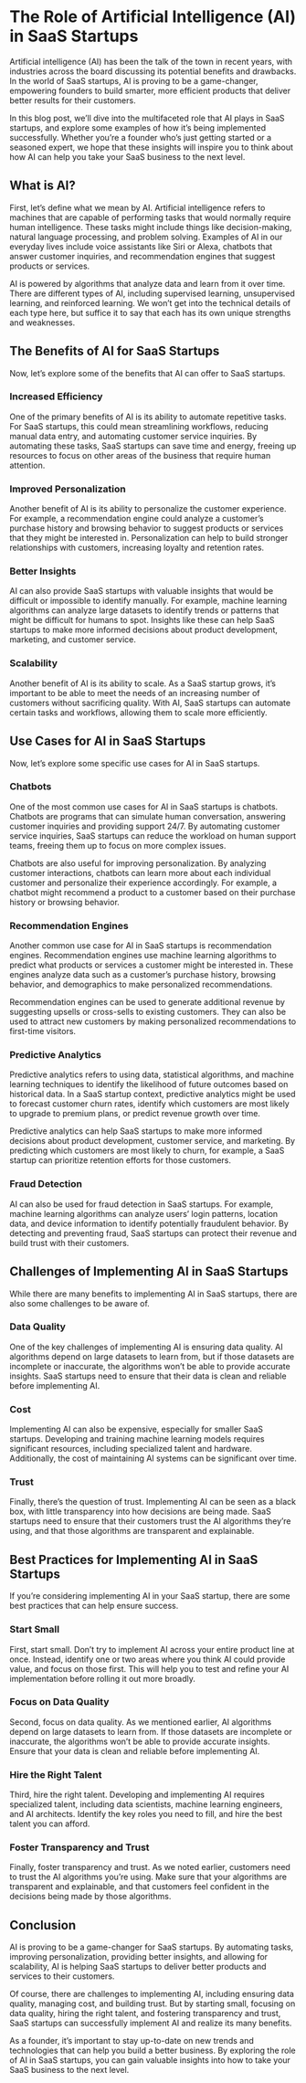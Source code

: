 # The Role of Artificial Intelligence (AI) in SaaS Startups

Artificial intelligence (AI) has been the talk of the town in recent years, with industries across the board discussing its potential benefits and drawbacks. In the world of SaaS startups, AI is proving to be a game-changer, empowering founders to build smarter, more efficient products that deliver better results for their customers.

In this blog post, we’ll dive into the multifaceted role that AI plays in SaaS startups, and explore some examples of how it’s being implemented successfully. Whether you’re a founder who’s just getting started or a seasoned expert, we hope that these insights will inspire you to think about how AI can help you take your SaaS business to the next level.

## What is AI?

First, let’s define what we mean by AI. Artificial intelligence refers to machines that are capable of performing tasks that would normally require human intelligence. These tasks might include things like decision-making, natural language processing, and problem solving. Examples of AI in our everyday lives include voice assistants like Siri or Alexa, chatbots that answer customer inquiries, and recommendation engines that suggest products or services.

AI is powered by algorithms that analyze data and learn from it over time. There are different types of AI, including supervised learning, unsupervised learning, and reinforced learning. We won’t get into the technical details of each type here, but suffice it to say that each has its own unique strengths and weaknesses.

## The Benefits of AI for SaaS Startups

Now, let’s explore some of the benefits that AI can offer to SaaS startups.

### Increased Efficiency

One of the primary benefits of AI is its ability to automate repetitive tasks. For SaaS startups, this could mean streamlining workflows, reducing manual data entry, and automating customer service inquiries. By automating these tasks, SaaS startups can save time and energy, freeing up resources to focus on other areas of the business that require human attention.

### Improved Personalization

Another benefit of AI is its ability to personalize the customer experience. For example, a recommendation engine could analyze a customer’s purchase history and browsing behavior to suggest products or services that they might be interested in. Personalization can help to build stronger relationships with customers, increasing loyalty and retention rates.

### Better Insights

AI can also provide SaaS startups with valuable insights that would be difficult or impossible to identify manually. For example, machine learning algorithms can analyze large datasets to identify trends or patterns that might be difficult for humans to spot. Insights like these can help SaaS startups to make more informed decisions about product development, marketing, and customer service.

### Scalability

Another benefit of AI is its ability to scale. As a SaaS startup grows, it’s important to be able to meet the needs of an increasing number of customers without sacrificing quality. With AI, SaaS startups can automate certain tasks and workflows, allowing them to scale more efficiently.

## Use Cases for AI in SaaS Startups

Now, let’s explore some specific use cases for AI in SaaS startups.

### Chatbots

One of the most common use cases for AI in SaaS startups is chatbots. Chatbots are programs that can simulate human conversation, answering customer inquiries and providing support 24/7. By automating customer service inquiries, SaaS startups can reduce the workload on human support teams, freeing them up to focus on more complex issues.

Chatbots are also useful for improving personalization. By analyzing customer interactions, chatbots can learn more about each individual customer and personalize their experience accordingly. For example, a chatbot might recommend a product to a customer based on their purchase history or browsing behavior.

### Recommendation Engines

Another common use case for AI in SaaS startups is recommendation engines. Recommendation engines use machine learning algorithms to predict what products or services a customer might be interested in. These engines analyze data such as a customer’s purchase history, browsing behavior, and demographics to make personalized recommendations.

Recommendation engines can be used to generate additional revenue by suggesting upsells or cross-sells to existing customers. They can also be used to attract new customers by making personalized recommendations to first-time visitors.

### Predictive Analytics

Predictive analytics refers to using data, statistical algorithms, and machine learning techniques to identify the likelihood of future outcomes based on historical data. In a SaaS startup context, predictive analytics might be used to forecast customer churn rates, identify which customers are most likely to upgrade to premium plans, or predict revenue growth over time.

Predictive analytics can help SaaS startups to make more informed decisions about product development, customer service, and marketing. By predicting which customers are most likely to churn, for example, a SaaS startup can prioritize retention efforts for those customers.

### Fraud Detection

AI can also be used for fraud detection in SaaS startups. For example, machine learning algorithms can analyze users’ login patterns, location data, and device information to identify potentially fraudulent behavior. By detecting and preventing fraud, SaaS startups can protect their revenue and build trust with their customers.

## Challenges of Implementing AI in SaaS Startups

While there are many benefits to implementing AI in SaaS startups, there are also some challenges to be aware of.

### Data Quality

One of the key challenges of implementing AI is ensuring data quality. AI algorithms depend on large datasets to learn from, but if those datasets are incomplete or inaccurate, the algorithms won’t be able to provide accurate insights. SaaS startups need to ensure that their data is clean and reliable before implementing AI.

### Cost

Implementing AI can also be expensive, especially for smaller SaaS startups. Developing and training machine learning models requires significant resources, including specialized talent and hardware. Additionally, the cost of maintaining AI systems can be significant over time.

### Trust

Finally, there’s the question of trust. Implementing AI can be seen as a black box, with little transparency into how decisions are being made. SaaS startups need to ensure that their customers trust the AI algorithms they’re using, and that those algorithms are transparent and explainable.

## Best Practices for Implementing AI in SaaS Startups

If you’re considering implementing AI in your SaaS startup, there are some best practices that can help ensure success.

### Start Small

First, start small. Don’t try to implement AI across your entire product line at once. Instead, identify one or two areas where you think AI could provide value, and focus on those first. This will help you to test and refine your AI implementation before rolling it out more broadly.

### Focus on Data Quality

Second, focus on data quality. As we mentioned earlier, AI algorithms depend on large datasets to learn from. If those datasets are incomplete or inaccurate, the algorithms won’t be able to provide accurate insights. Ensure that your data is clean and reliable before implementing AI.

### Hire the Right Talent

Third, hire the right talent. Developing and implementing AI requires specialized talent, including data scientists, machine learning engineers, and AI architects. Identify the key roles you need to fill, and hire the best talent you can afford.

### Foster Transparency and Trust

Finally, foster transparency and trust. As we noted earlier, customers need to trust the AI algorithms you’re using. Make sure that your algorithms are transparent and explainable, and that customers feel confident in the decisions being made by those algorithms.

## Conclusion

AI is proving to be a game-changer for SaaS startups. By automating tasks, improving personalization, providing better insights, and allowing for scalability, AI is helping SaaS startups to deliver better products and services to their customers.

Of course, there are challenges to implementing AI, including ensuring data quality, managing cost, and building trust. But by starting small, focusing on data quality, hiring the right talent, and fostering transparency and trust, SaaS startups can successfully implement AI and realize its many benefits.

As a founder, it’s important to stay up-to-date on new trends and technologies that can help you build a better business. By exploring the role of AI in SaaS startups, you can gain valuable insights into how to take your SaaS business to the next level.
